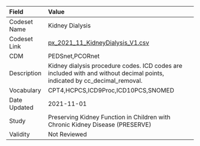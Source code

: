 |Field        |Value                                                                                                                     |
|:------------|:-------------------------------------------------------------------------------------------------------------------------|
|Codeset Name |Kidney Dialysis                                                                                                           |
|Codeset Link |[px_2021_11_KidneyDialysis_V1.csv](https://github.com/PEDSnet/Variable-Dictionary/blob/main/procedures/px_2021_11_KidneyDialysis_V1.csv.csv)|
|CDM          |PEDSnet,PCORnet                                                                                                           |
|Description  |Kidney dialysis procedure codes. ICD codes are included with and without decimal points, indicated by cc_decimal_removal. |
|Vocabulary   |CPT4,HCPCS,ICD9Proc,ICD10PCS,SNOMED                                                                                       |
|Date Updated |2021-11-01                                                                                                                |
|Study        |Preserving Kidney Function in Children with Chronic Kidney Disease (PRESERVE)                                             |
|Validity     |Not Reviewed                                                                                                              |
